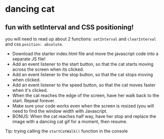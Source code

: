 # dancing cat

## fun with setInterval and CSS positioning!

you will need to read up about 2 functions: `setInterval` and `clearInterval` and css `position: absolute`. 

- Download the starter index.html file and move the javascript code into a separate JS file!
- Add an event listener to the start button, so that the cat starts moving across the screen when its clicked.
- Add an event listener to the stop button, so that the cat stops moving when clicked.
- Add an event listener to the speed button, so that the cat moves faster when it's clicked. 
- When the cat reaches the edge of the screen, have her walk back to the start. Repeat forever.
- Make sure your code works even when the screen is resized (you will need to find the window width with Javascript.
- BONUS: When the cat reaches half way, have her stop and replace the image with a dancing cat gif for a moment, then resume.

Tip: trying calling the `startCatWalk()` function in the console